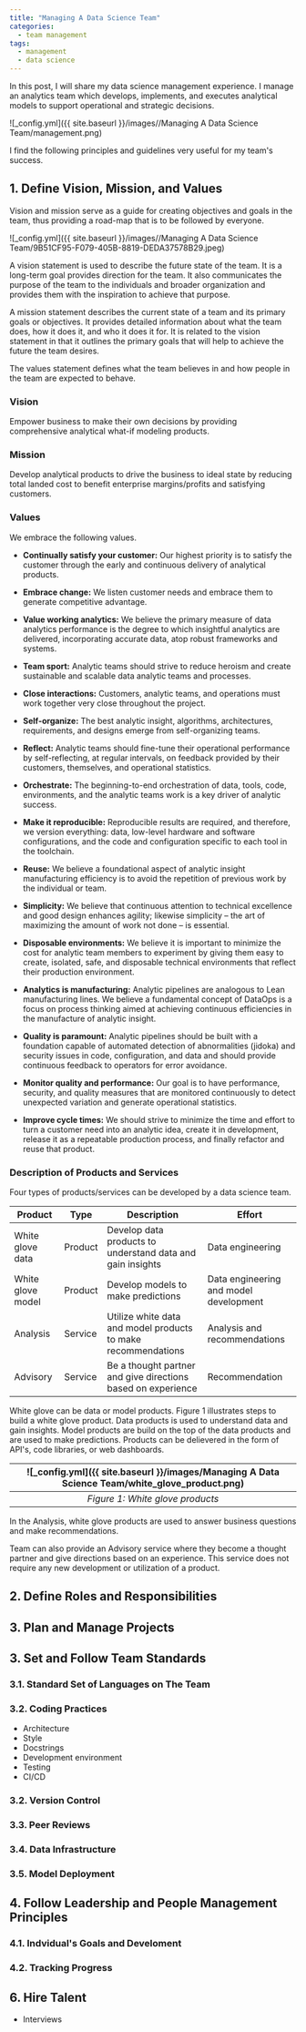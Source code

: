 ```yaml
---
title: "Managing A Data Science Team"
categories:
  - team management
tags:
  - management
  - data science
--- 
```


In this post, I will share my data science management experience. 
I manage an analytics team which 
develops, implements, and executes 
analytical models to support operational and
strategic decisions. 

![_config.yml]({{ site.baseurl }}/images//Managing A Data Science Team/management.png)

I find the following principles and guidelines very useful for my team's success.  

## 1. Define Vision, Mission, and Values

Vision and mission serve as a guide for creating objectives and goals in the team, 
thus providing a road-map that is to be followed by everyone.

![_config.yml]({{ site.baseurl }}/images//Managing A Data Science Team/9B51CF95-F079-405B-8819-DEDA37578B29.jpeg)

A vision statement is used to describe the future state of the team. 
It is a long-term goal provides direction for the team. 
It also communicates the purpose of the team to the individuals 
and broader organization and provides them with the inspiration to achieve that purpose.

A mission statement describes the current state of a team 
and its primary goals or objectives. 
It provides detailed information about what the team does, how it does it, and who it does it for. 
It is related to the vision statement in that it outlines the primary goals that will help to achieve the future the team desires.

The values statement defines what the team believes in and how people in the team are expected to behave.

### Vision

Empower business to make their own decisions by providing
comprehensive analytical what-if modeling products.

### Mission

Develop analytical products to drive the business to ideal state by reducing 
total landed cost to benefit enterprise margins/profits and satisfying customers.

### Values

We embrace the following values.

- **Continually satisfy your customer:** 
Our highest priority is to satisfy the customer through 
the early and continuous delivery of analytical products.

- **Embrace change:** 
We listen customer needs and 
embrace them to generate competitive advantage.

- **Value working analytics:** 
We believe the primary measure of data analytics performance 
is the degree to which insightful analytics are delivered, 
incorporating accurate data, atop robust frameworks and systems.

- **Team sport:** 
Analytic teams should strive to reduce heroism and create sustainable 
and scalable data analytic teams and processes.

- **Close interactions:** 
Customers, analytic teams, and operations 
must work together very close throughout the project.

- **Self-organize:** 
The best analytic insight, algorithms, 
architectures, requirements, and designs emerge from self-organizing teams.

- **Reflect:** 
Analytic teams should fine-tune their operational performance by 
self-reflecting, at regular intervals, on feedback provided by 
their customers, themselves, and operational statistics.

- **Orchestrate:** 
The beginning-to-end orchestration of data, tools, code, 
environments, and the analytic teams work is a key driver of analytic success.

- **Make it reproducible:** 
Reproducible results are required, and therefore, we version everything: 
data, low-level hardware and software configurations, and the code and 
configuration specific to each tool in the toolchain.

- **Reuse:** 
We believe a foundational aspect of analytic insight manufacturing 
efficiency is to avoid the repetition of previous work by the individual or team.

- **Simplicity:** 
We believe that continuous attention to technical excellence and good design 
enhances agility; likewise simplicity – the art of maximizing the amount of 
work not done – is essential.

- **Disposable environments:** 
We believe it is important to minimize the cost for analytic team members 
to experiment by giving them easy to create, isolated, safe, and disposable 
technical environments that reflect their production environment.

- **Analytics is manufacturing:** 
Analytic pipelines are analogous to Lean manufacturing lines. 
We believe a fundamental concept of DataOps is a focus on process thinking 
aimed at achieving continuous efficiencies in the manufacture of analytic insight.

- **Quality is paramount:** 
Analytic pipelines should be built with a foundation capable of automated 
detection of abnormalities (jidoka) and security issues in code, configuration, 
and data and should provide continuous feedback to operators for error avoidance.

- **Monitor quality and performance:** 
Our goal is to have performance, security, and quality measures that 
are monitored continuously to detect unexpected variation and generate 
operational statistics.

- **Improve cycle times:** 
We should strive to minimize the time and effort to turn a customer need 
into an analytic idea, create it in development, release it as a repeatable 
production process, and finally refactor and reuse that product.

### Description of Products and Services

Four types of products/services can be developed by a data science team. 

| **Product** | Type | **Description** | **Effort**|
|-------|-------|-------|-------|
| White glove data | Product | Develop data products to understand data and gain insights  | Data engineering | 
| White glove model | Product | Develop models to make predictions | Data engineering and model development | 
| Analysis | Service |Utilize white data and model products to make recommendations | Analysis and recommendations | 
| Advisory | Service |Be a thought partner and give directions based on experience | Recommendation |

White glove can be data or model products. 
Figure 1 illustrates steps to build a white glove product.
Data products is used to understand data and gain insights. 
Model products are build on the top of the data products
and are used to make predictions. Products can be delievered
in the form of API's, code libraries, or web dashboards.

| ![_config.yml]({{ site.baseurl }}/images/Managing A Data Science Team/white_glove_product.png) | 
|:--:| 
| *Figure 1: White glove products* |

In the Analysis, white glove products are used to
answer business questions and make recommendations.

Team can also provide an Advisory service where
they become a thought partner and give directions
based on an experience. This service does not require
any new development or utilization
of a product.


## 2. Define Roles and Responsibilities

## 3. Plan and Manage Projects

## 3. Set and Follow Team Standards

### 3.1. Standard Set of Languages on The Team

### 3.2. Coding Practices

- Architecture
- Style
- Docstrings
- Development environment
- Testing
- CI/CD

### 3.2. Version Control

### 3.3. Peer Reviews

### 3.4. Data Infrastructure

### 3.5. Model Deployment

## 4. Follow Leadership and People Management Principles

### 4.1. Indvidual's Goals and Develoment
### 4.2. Tracking Progress

## 6. Hire Talent

- Interviews

